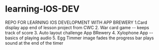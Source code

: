 # learning-IOS-DEV

REPO FOR LEARNING IOS DEVELOPMENT WITH APP BREWERY
1.Card display app end of lesson project from CWC
2. War card game -- keeps track of score 
3. Auto layout challenge App BRewery
4. Xylophone App -- basics of playing audio 
5. Egg Timmer 
      image fades the 
      progress bar 
      plays sound at the end of the timer 
